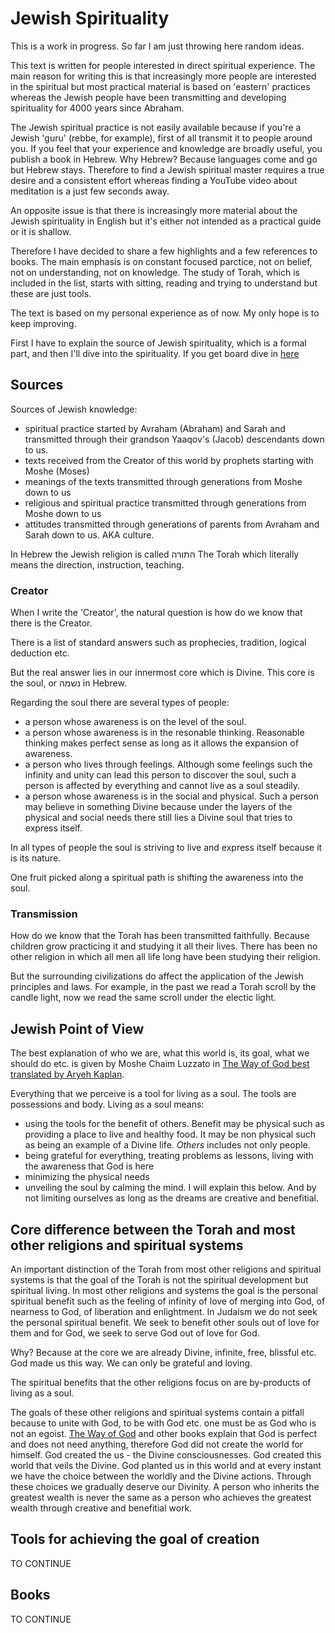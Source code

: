 # Jewish Spirituality

This is a work in progress. So far I am just throwing here random ideas.

This text is written for people interested in direct spiritual experience. The main reason for writing this is that increasingly more people are interested in the spiritual but most practical material is based on 'eastern' practices whereas the Jewish people have been transmitting and developing spirituality for 4000 years since Abraham. 

The Jewish spiritual practice is not easily available because if you're a Jewish 'guru' (rebbe, for example), first of all transmit it to people around you. If you feel that your experience and knowledge are broadly useful, you publish a book in Hebrew. Why Hebrew? Because languages come and go but Hebrew stays. Therefore to find a Jewish spiritual master requires a true desire and a consistent effort whereas finding a YouTube video about meditation is a just few seconds away. 

An opposite issue is that there is increasingly more material about the Jewish spirituality in English but it's either not intended as a practical guide or it is shallow.

Therefore I have decided to share a few highlights and a few references to books. The main emphasis is on constant focused parctice, not on belief, not on understanding, not on knowledge. The study of Torah, which is included in the list, starts with sitting, reading and trying to understand but these are just tools. 

The text is based on my personal experience as of now. My only hope is to keep improving.

First I have to explain the source of Jewish spirituality, which is a formal part, and then I'll dive into the spirituality. If you get board dive in [here](https://github.com/danielnuriyev/spirituality/blob/main/torah-spirituality.md#jewish-point-of-view)

## Sources

Sources of Jewish knowledge:
- spiritual practice started by Avraham (Abraham) and Sarah and transmitted through their grandson Yaaqov's (Jacob) descendants down to us.
- texts received from the Creator of this world by prophets starting with Moshe (Moses)
- meanings of the texts transmitted through generations from Moshe down to us
- religious and spiritual practice transmitted through generations from Moshe down to us
- attitudes transmitted through generations of parents from Avraham and Sarah down to us. AKA culture.

In Hebrew the Jewish religion is called התורה The Torah which literally means the direction, instruction, teaching.

### Creator

When I write the 'Creator', the natural question is how do we know that there is the Creator.

There is a list of standard answers such as prophecies, tradition, logical deduction etc.

But the real answer lies in our innermost core which is Divine. This core is the soul, or נשמה in Hebrew.

Regarding the soul there are several types of people:
- a person whose awareness is on the level of the soul.
- a person whose awareness is in the resonable thinking. Reasonable thinking makes perfect sense as long as it allows the expansion of awareness.
- a person who lives through feelings. Although some feelings such the infinity and unity can lead this person to discover the soul, such a person is affected by everything and cannot live as a soul steadily.
- a person whose awareness is in the social and physical. Such a person may believe in something Divine because under the layers of the physical and social needs there still lies a Divine soul that tries to express itself.

In all types of people the soul is striving to live and express itself because it is its nature.

One fruit picked along a spiritual path is shifting the awareness into the soul.

### Transmission

How do we know that the Torah has been transmitted faithfully. Because children grow practicing it and studying it all their lives. There has been no other religion in which all men all life long have been studying their religion.

But the surrounding civilizations do affect the application of the Jewish principles and laws. For example, in the past we read a Torah scroll by the candle light, now we read the same scroll under the electic light.

## Jewish Point of View

The best explanation of who we are, what this world is, its goal, what we should do etc. is given by Moshe Chaim Luzzato in [The Way of God best translated by Aryeh Kaplan](https://www.amazon.com/gp/product/087306769X/ref=dbs_a_def_rwt_hsch_vapi_thcv_p1_i7).

Everything that we perceive is a tool for living as a soul. The tools are possessions and body.
Living as a soul means:
- using the tools for the benefit of others. Benefit may be physical such as providing a place to live and healthy food. It may be non physical such as being an example of a Divine life. _Others_ includes not only people.
- being grateful for everything, treating problems as lessons, living with the awareness that God is here
- minimizing the physical needs
- unveiling the soul by calming the mind. I will explain this below. And by not limiting ourselves as long as the dreams are creative and benefitial.

## Core difference between the Torah and most other religions and spiritual systems

An important distinction of the Torah from most other religions and spiritual systems is that the goal of the Torah is not the spiritual development but spiritual living. In most other religions and systems the goal is the personal spiritual benefit such as the feeling of infinity of love of merging into God, of nearness to God, of liberation and enlightment. In Judaism we do not seek the personal spiritual benefit. We seek to benefit other souls out of love for them and for God, we seek to serve God out of love for God.

Why? Because at the core we are already Divine, infinite, free, blissful etc. God made us this way. We can only be grateful and loving.

The spiritual benefits that the other religions focus on are by-products of living as a soul.

The goals of these other religions and spiritual systems contain a pitfall because to unite with God, to be with God etc. one must be as God who is not an egoist. [The Way of God](https://www.amazon.com/gp/product/087306769X/ref=dbs_a_def_rwt_hsch_vapi_thcv_p1_i7) and other books explain that God is perfect and does not need anything, therefore God did not create the world for himself. God created the us - the Divine consciousnesses. God created this world that veils the Divine. God planted us in this world and at every instant we have the choice between the worldly and the Divine actions. Through these choices we gradually deserve our Divinity. A person who inherits the greatest wealth is never the same as a person who achieves the greatest wealth through creative and benefitial work.

## Tools for achieving the goal of creation

TO CONTINUE

## Books

TO CONTINUE

